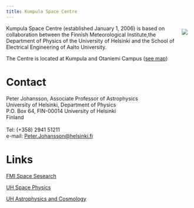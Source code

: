 ```yaml
---
title: Kumpula Space Centre
---
```


<img src="/images/haskell-logo.png" style="float: right; margin: 10px;" />

Kumpula Space Centre (established January 1, 2006) is based on collaboration
between the Finnish Meteorological Institute,the Department of Physics of the
University of Helsinki and the School of Electrical Engineering of Aalto
University.

The Centre is located at Kumpula and Otaniemi Campus (<a href="map.html">see map</a>)

<h1>Contact</h1>

Peter Johansson, Associate Professor of Astrophysics<br/>
University of Helsinki, Department of Physics<br/>
P.O. Box 64, FIN-00014 University of Helsinki<br/>
Finland<br/>
<br/>
Tel: (+358) 2941 51211<br/>
e-mail: [Peter.Johansson@helsinki.fi](mailto:Peter.Johansson@helsinki.fi)

<h1>Links</h1>
   
[FMI Space Sesearch](http://space.dmi.fi)

[UH Space Physics](http://theory.physics.helsinki.fi/~space)

[UH Astrophysics and Cosmology](http://www.physics.helsinki.fi/tutkimus/afo)
